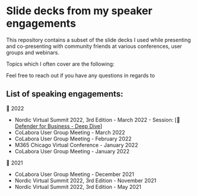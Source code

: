 # Slide decks from my speaker engagements
This repository contains a subset of the slide decks I used while presenting and co-presenting with community friends at various conferences, user groups and webinars.

Topics which I often cover are the following:


Feel free to reach out if you have any questions in regards to 

## List of speaking engagements:
📅 2022
- Nordic Virtual Summit 2022, 3rd Edition - March 2022 - Session: [💾 <a href = "https://github.com/peterschmidtdk/Slidedecks/blob/main/2022/2022.03%20-%20NVS22%20-%20PeterSchmidtAndMortenThomsen%20-%20Defender%20for%20Business%20Deep%20Dive%20-%20Public.pdf"> Defender for Business - Deep Dive</a>] 
- CoLabora User Group Meeting - March 2022
- CoLabora User Group Meeting - February 2022
- M365 Chicago Virtual Conference - January 2022
- CoLabora User Group Meeting - January 2022

📅 2021
- CoLabora User Group Meeting - December 2021
- Nordic Virtual Summit 2022, 3rd Edition - November 2021
- Nordic Virtual Summit 2022, 3rd Edition - May 2021
